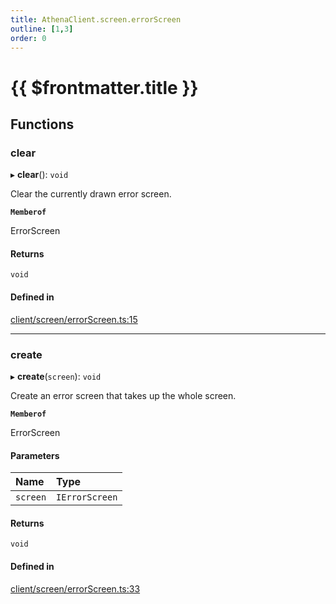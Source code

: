 ```yaml
---
title: AthenaClient.screen.errorScreen
outline: [1,3]
order: 0
---
```


# {{ $frontmatter.title }}


## Functions

### clear

▸ **clear**(): `void`

Clear the currently drawn error screen.

**`Memberof`**

ErrorScreen

#### Returns

`void`

#### Defined in

[client/screen/errorScreen.ts:15](https://github.com/Stuyk/altv-athena/blob/627294b/src/core/client/screen/errorScreen.ts#L15)

___

### create

▸ **create**(`screen`): `void`

Create an error screen that takes up the whole screen.

**`Memberof`**

ErrorScreen

#### Parameters

| Name | Type |
| :------ | :------ |
| `screen` | `IErrorScreen` |

#### Returns

`void`

#### Defined in

[client/screen/errorScreen.ts:33](https://github.com/Stuyk/altv-athena/blob/627294b/src/core/client/screen/errorScreen.ts#L33)
